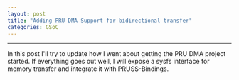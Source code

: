 ```yaml
---
layout: post
title: "Adding PRU DMA Support for bidirectional transfer"
categories: GSoC
---
```

---------

In this post I'll try to update how I went about getting the PRU DMA project started.
If everything goes out well, I will expose a sysfs interface for memory transfer and integrate it with PRUSS-Bindings.


